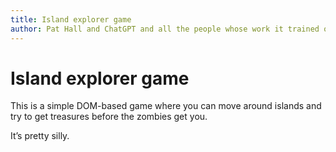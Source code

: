 ```yaml
---
title: Island explorer game
author: Pat Hall and ChatGPT and all the people whose work it trained on
---
```


# Island explorer game

This is a simple DOM-based game where you can move around islands and try to get treasures before the zombies get you.

It’s pretty silly.